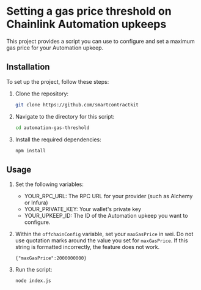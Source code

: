 # Setting a gas price threshold on Chainlink Automation upkeeps

This project provides a script you can use to configure and set a maximum gas price for your Automation upkeep. 

## Installation 
 
To set up the project, follow these steps: 
 
1. Clone the repository:   
   ```bash     
   git clone https://github.com/smartcontractkit  
   ```    
1. Navigate to the directory for this script:  
   ```bash   
   cd automation-gas-threshold  
   ```
1. Install the required dependencies:    

   ```bash
   npm install
   ```

## Usage

1.  Set the following variables: 

    - YOUR_RPC_URL: The RPC URL for your provider (such as Alchemy or Infura) 
    - YOUR_PRIVATE_KEY: Your wallet's private key
    - YOUR_UPKEEP_ID: The ID of the Automation upkeep you want to configure.

1.  Within the `offchainConfig` variable, set your `maxGasPrice` in wei. Do not use
    quotation marks around the value you set for `maxGasPrice`. If this string
    is formatted incorrectly, the feature does not work.

    `{"maxGasPrice":2000000000}`

1. Run the script:
    ```bash
    node index.js
    ```
